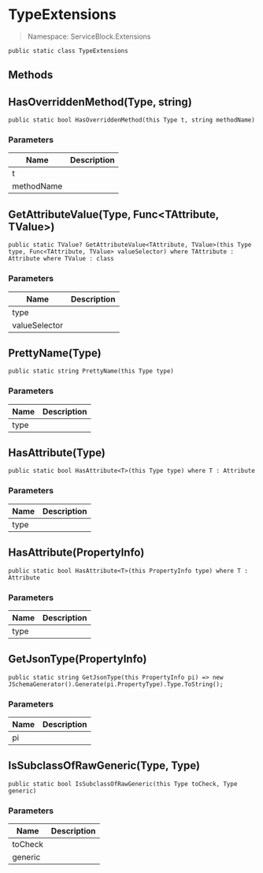 TypeExtensions
======
> Namespace: ServiceBlock.Extensions



```
public static class TypeExtensions
```









## Methods

HasOverriddenMethod(Type, string)
------


```
public static bool HasOverriddenMethod(this Type t, string methodName)
```

### Parameters
Name | Description
--- | ---
t | 
methodName | 




GetAttributeValue(Type, Func<TAttribute, TValue>)
------


```
public static TValue? GetAttributeValue<TAttribute, TValue>(this Type type, Func<TAttribute, TValue> valueSelector) where TAttribute : Attribute where TValue : class
```

### Parameters
Name | Description
--- | ---
type | 
valueSelector | 




PrettyName(Type)
------


```
public static string PrettyName(this Type type)
```

### Parameters
Name | Description
--- | ---
type | 




HasAttribute(Type)
------


```
public static bool HasAttribute<T>(this Type type) where T : Attribute
```

### Parameters
Name | Description
--- | ---
type | 




HasAttribute(PropertyInfo)
------


```
public static bool HasAttribute<T>(this PropertyInfo type) where T : Attribute
```

### Parameters
Name | Description
--- | ---
type | 




GetJsonType(PropertyInfo)
------


```
public static string GetJsonType(this PropertyInfo pi) => new JSchemaGenerator().Generate(pi.PropertyType).Type.ToString();
```

### Parameters
Name | Description
--- | ---
pi | 




IsSubclassOfRawGeneric(Type, Type)
------


```
public static bool IsSubclassOfRawGeneric(this Type toCheck, Type generic)
```

### Parameters
Name | Description
--- | ---
toCheck | 
generic | 





